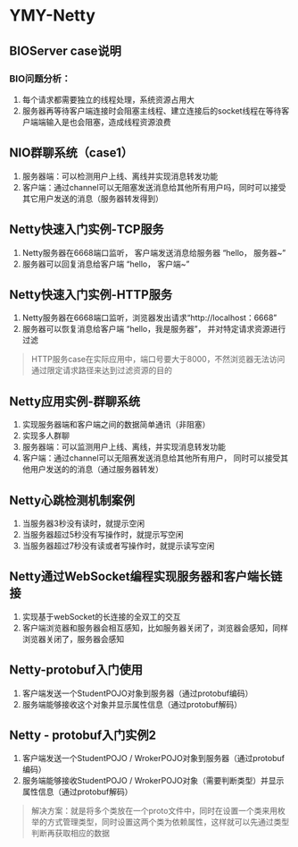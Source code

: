 # YMY-Netty

## BIOServer case说明
### BIO问题分析：
1. 每个请求都需要独立的线程处理，系统资源占用大
2. 服务器再等待客户端连接时会阻塞主线程、建立连接后的socket线程在等待客户端端输入是也会阻塞，造成线程资源浪费

## NIO群聊系统（case1）
1. 服务器端：可以检测用户上线、离线并实现消息转发功能
2. 客户端：通过channel可以无阻塞发送消息给其他所有用户吗，同时可以接受其它用户发送的消息（服务器转发得到）

## Netty快速入门实例-TCP服务
1. Netty服务器在6668端口监听， 客户端发送消息给服务器 “hello， 服务器~”
2. 服务器可以回复消息给客户端 “hello， 客户端~”

## Netty快速入门实例-HTTP服务
1. Netty服务器在6668端口监听，浏览器发出请求“http://localhost：6668”
2. 服务器可以恢复消息给客户端 “hello，我是服务器”， 并对特定请求资源进行过滤
> HTTP服务case在实际应用中，端口号要大于8000，不然浏览器无法访问
> 通过限定请求路径来达到过滤资源的目的

## Netty应用实例-群聊系统
1. 实现服务器端和客户端之间的数据简单通讯（非阻塞）
2. 实现多人群聊
3. 服务器端：可以监测用户上线、离线，并实现消息转发功能
4. 客户端：通过channel可以无阻赛发送消息给其他所有用户， 同时可以接受其他用户发送的的消息（通过服务器转发）

## Netty心跳检测机制案例
1. 当服务器3秒没有读时，就提示空闲
2. 当服务器超过5秒没有写操作时，就提示写空闲
3. 当服务器超过7秒没有读或者写操作时，就提示读写空闲

## Netty通过WebSocket编程实现服务器和客户端长链接
1. 实现基于webSocket的长连接的全双工的交互
2. 客户端浏览器和服务器会相互感知，比如服务器关闭了，浏览器会感知，同样浏览器关闭了，服务器会感知

## Netty-protobuf入门使用
1. 客户端发送一个StudentPOJO对象到服务器（通过protobuf编码）
2. 服务端能够接收这个对象并显示属性信息（通过protobuf解码）

## Netty - protobuf入门实例2
1. 客户端发送一个StudentPOJO / WrokerPOJO对象到服务器（通过protobuf编码）
2. 服务端能够接收StudentPOJO / WrokerPOJO对象（需要判断类型）并显示属性信息（通过protobuf解码）
> 解决方案：就是将多个类放在一个proto文件中，同时在设置一个类来用枚举的方式管理类型，同时设置这两个类为依赖属性，这样就可以先通过类型判断再获取相应的数据

